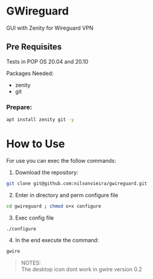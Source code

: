 # GWireguard
GUI with Zenity for Wireguard VPN

## Pre Requisites
Tests in POP OS 20.04 and 20.10

Packages Needed: 
- zenity
- git

### Prepare:
```bash
apt install zenity git -y
```

# How to Use
For use you can exec the follow commands:
1. Download the repository:
```bash
git clone git@github.com:nilsonvieira/gwireguard.git
```
2. Enter in directory and perm configure file
```bash
cd gwireguard ; chmod o+x configure
```
3. Exec config file
```bash
./configure
```
4. In the end execute the command:
```bash
gwire
```
> NOTES: \
The desktop icon dont work in gwire version 0.2

